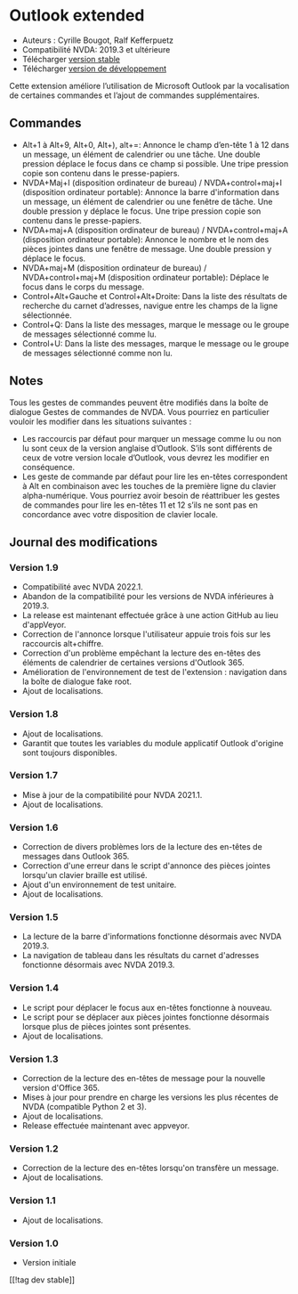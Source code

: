 # Outlook extended #

* Auteurs : Cyrille Bougot, Ralf Kefferpuetz
* Compatibilité NVDA: 2019.3 et ultérieure
* Télécharger [version stable][1]
* Télécharger [version de développement][2]

Cette extension améliore l’utilisation de Microsoft Outlook par la
vocalisation de certaines commandes et l’ajout de commandes supplémentaires.

## Commandes

* Alt+1 à Alt+9, Alt+0, Alt+), alt+=: Annonce le champ d’en-tête 1 à 12 dans
  un message, un élément de calendrier ou une tâche. Une double pression
  déplace le focus dans ce champ si possible. Une tripe pression copie son
  contenu dans le presse-papiers.
* NVDA+Maj+I (disposition ordinateur de bureau) / NVDA+control+maj+I
  (disposition ordinateur portable): Annonce la barre d'information dans un
  message, un élément de calendrier ou une fenêtre de tâche. Une double
  pression y déplace le focus. Une tripe pression copie son contenu dans le
  presse-papiers.
* NVDA+maj+A (disposition ordinateur de bureau) / NVDA+control+maj+A
  (disposition ordinateur portable): Annonce le nombre et le nom des pièces
  jointes dans une fenêtre de message. Une double pression y déplace le
  focus.
* NVDA+maj+M (disposition ordinateur de bureau) / NVDA+control+maj+M
  (disposition ordinateur portable): Déplace le focus dans le corps du
  message.
* Control+Alt+Gauche et Control+Alt+Droite: Dans la liste des résultats de
  recherche du carnet d’adresses, navigue entre les champs de la ligne
  sélectionnée.
* Control+Q: Dans la liste des messages, marque le message ou le groupe de
  messages sélectionné comme lu.
* Control+U: Dans la liste des messages, marque le message ou le groupe de
  messages sélectionné comme non lu.

## Notes

Tous les gestes de commandes peuvent être modifiés dans la boîte de dialogue
Gestes de commandes de NVDA. Vous pourriez en particulier vouloir les
modifier dans les situations suivantes :

* Les raccourcis par défaut pour marquer un message comme lu ou non lu sont
  ceux de la version anglaise d’Outlook. S’ils sont différents de ceux de
  votre version locale d’Outlook, vous devrez les modifier en conséquence.
* Les geste de commande par défaut pour lire les en-têtes correspondent à
  Alt en combinaison avec les touches de la première ligne du clavier
  alpha-numérique. Vous pourriez avoir besoin de réattribuer les gestes de
  commandes pour lire les en-têtes 11 et 12 s’ils ne sont pas en concordance
  avec votre disposition de clavier locale.

## Journal des modifications

### Version 1.9

* Compatibilité avec NVDA 2022.1.
* Abandon de la compatibilité pour les versions de NVDA inférieures à
  2019.3.
* La release est maintenant effectuée grâce à une action GitHub au lieu
  d'appVeyor.
* Correction de l'annonce lorsque l'utilisateur appuie trois fois sur les
  raccourcis alt+chiffre.
* Correction d'un problème empêchant la lecture des en-têtes des éléments de
  calendrier de certaines versions d'Outlook 365.
* Amélioration de l'environnement de test de l'extension : navigation dans
  la boîte de dialogue fake root.
* Ajout de localisations.

### Version 1.8

* Ajout de localisations.
* Garantit que toutes les variables du module applicatif Outlook d'origine
  sont toujours disponibles.

### Version 1.7

* Mise à jour de la compatibilité pour NVDA 2021.1.
* Ajout de localisations.

### Version 1.6

* Correction de divers problèmes lors de la lecture des en-têtes de messages
  dans Outlook 365.
* Correction d'une erreur dans le script d'annonce des pièces jointes
  lorsqu'un clavier braille est utilisé.
* Ajout d'un environnement de test unitaire.
* Ajout de localisations.

### Version 1.5

* La lecture de la barre d'informations fonctionne désormais avec NVDA
  2019.3.
* La navigation de tableau dans les résultats du carnet d'adresses
  fonctionne désormais avec NVDA 2019.3.

### Version 1.4

* Le script pour déplacer le focus aux en-têtes fonctionne à nouveau.
* Le script pour se déplacer aux pièces jointes fonctionne désormais lorsque
  plus de pièces jointes sont présentes.
* Ajout de localisations.

### Version 1.3

* Correction de la lecture des en-têtes de message pour la nouvelle version
  d'Office 365.
* Mises à jour pour prendre en charge les versions les plus récentes de NVDA
  (compatible Python 2 et 3).
* Ajout de localisations.
* Release effectuée maintenant avec appveyor.

### Version 1.2

* Correction de la lecture des en-têtes lorsqu'on transfère un message.
* Ajout de localisations.

### Version 1.1

* Ajout de localisations.

### Version 1.0

* Version initiale

[[!tag dev stable]]

[1]: https://addons.nvda-project.org/files/get.php?file=outlookextended

[2]: https://addons.nvda-project.org/files/get.php?file=outlookextended-dev
